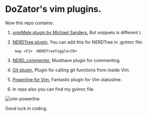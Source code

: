 DoZator's vim plugins.
======================

Now this repo contains: 

1. [snipMate plugin by Michael Sanders.](https://github.com/msanders/snipmate.vim)
  But snippets is different )
     
2. [NERDTree plugin.](https://github.com/scrooloose/nerdtree)
  You can add this for NERDTree in .gvimrc file:  

    	map <F2> :NERDTreeToggle<CR>

3. [NERD_commenter.](https://github.com/scrooloose/nerdcommenter) Musthave plugin for commenting.

4. [Git plugin.](https://github.com/motemen/git-vim) Plugin for calling git functions from inside Vim.

5. [Powerline for Vim.](https://github.com/Lokaltog/vim-powerline) Fantastic plugin for Vim statusline. 

6. In repo also you can find my gvimrc file.

![vim-powerline](https://dl.dropbox.com/u/1713297/vim_powerline.png)

Good luck in coding.
